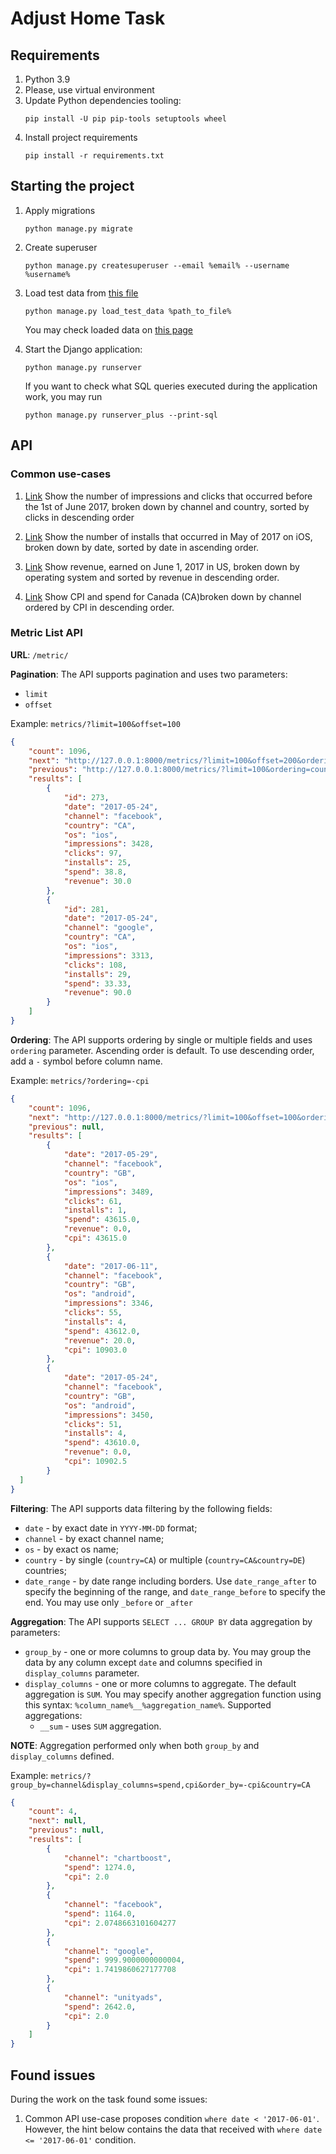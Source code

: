 # Adjust Home Task

## Requirements

1. Python 3.9
2. Please, use virtual environment
3. Update Python dependencies tooling:
    ```shell
    pip install -U pip pip-tools setuptools wheel
    ```
4. Install project requirements
    ```shell
    pip install -r requirements.txt
    ```

## Starting the project

1. Apply migrations
   ```shell
   python manage.py migrate
   ```
2. Create superuser
   ```shell
   python manage.py createsuperuser --email %email% --username %username%
   ```
3. Load test data from [this file](https://gist.github.com/kotik/3baa5f53997cce85cc0336cb1256ba8b/#file-dataset-csv)
   ```shell
   python manage.py load_test_data %path_to_file%
   ```
   You may check loaded data on [this page](http://127.0.0.1:8000/admin/metrics/metric/)
4. Start the Django application:
   ```shell
   python manage.py runserver
   ```
   
   If you want to check what SQL queries executed during the application work, you may run 
   ```shell
   python manage.py runserver_plus --print-sql
   ```

## API

### Common use-cases

1. [Link](http://127.0.0.1:8000/metrics/?date_range_before=2017-05-31&display_columns=impressions%2Cclicks&group_by=channel%2Ccountry&ordering=-clicks)
Show the number of impressions and clicks that occurred before the 1st of June 2017,
broken down by channel and country, sorted by clicks in descending order

2. [Link](http://127.0.0.1:8000/metrics/?group_by=date&display_columns=installs&ordering=date&date_range_before=2017-05-31&date_range_after=2017-05-01&os=ios)
Show the number of installs that occurred in May of 2017 on iOS,
broken down by date, sorted by date in ascending order.

3. [Link](http://127.0.0.1:8000/metrics/?group_by=os&display_columns=revenue&ordering=-revenue&date=2017-06-01&country=US) 
Show revenue, earned on June 1, 2017 in US,
broken down by operating system and sorted by revenue in descending order.

4. [Link](http://127.0.0.1:8000/metrics/?group_by=channel&display_columns=cpi,spend&ordering=-cpi&country=CA)
Show CPI and spend for Canada (CA)broken down by channel ordered by CPI in descending order.

### Metric List API

**URL**: `/metric/`

**Pagination**: The API supports pagination and uses two parameters:
  - `limit`
  - `offset`
    
Example: `metrics/?limit=100&offset=100`

```json
{
    "count": 1096,
    "next": "http://127.0.0.1:8000/metrics/?limit=100&offset=200&ordering=country%2C-date",
    "previous": "http://127.0.0.1:8000/metrics/?limit=100&ordering=country%2C-date",
    "results": [
        {
            "id": 273,
            "date": "2017-05-24",
            "channel": "facebook",
            "country": "CA",
            "os": "ios",
            "impressions": 3428,
            "clicks": 97,
            "installs": 25,
            "spend": 38.8,
            "revenue": 30.0
        },
        {
            "id": 281,
            "date": "2017-05-24",
            "channel": "google",
            "country": "CA",
            "os": "ios",
            "impressions": 3313,
            "clicks": 108,
            "installs": 29,
            "spend": 33.33,
            "revenue": 90.0
        }
    ]
}
```
    
**Ordering**: The API supports ordering by single or multiple fields and uses `ordering` parameter.
Ascending order is default. To use descending order, add a `-` symbol before column name.
    
Example: `metrics/?ordering=-cpi`

```json
{
    "count": 1096,
    "next": "http://127.0.0.1:8000/metrics/?limit=100&offset=100&ordering=-cpi",
    "previous": null,
    "results": [
        {
            "date": "2017-05-29",
            "channel": "facebook",
            "country": "GB",
            "os": "ios",
            "impressions": 3489,
            "clicks": 61,
            "installs": 1,
            "spend": 43615.0,
            "revenue": 0.0,
            "cpi": 43615.0
        },
        {
            "date": "2017-06-11",
            "channel": "facebook",
            "country": "GB",
            "os": "android",
            "impressions": 3346,
            "clicks": 55,
            "installs": 4,
            "spend": 43612.0,
            "revenue": 20.0,
            "cpi": 10903.0
        },
        {
            "date": "2017-05-24",
            "channel": "facebook",
            "country": "GB",
            "os": "android",
            "impressions": 3450,
            "clicks": 51,
            "installs": 4,
            "spend": 43610.0,
            "revenue": 0.0,
            "cpi": 10902.5
        }
  ]
}
```

**Filtering**: The API supports data filtering by the following fields:
   - `date` - by exact date in `YYYY-MM-DD` format;
   - `channel` - by exact channel name;
   - `os` - by exact os name;
   - `country` - by single (`country=CA`) or multiple (`country=CA&country=DE`) countries;
   - `date_range` - by date range including borders. 
   Use `date_range_after` to specify the beginning of the range, and `date_range_before` to specify the end.
   You may use only `_before` or `_after`

**Aggregation**: The API supports `SELECT ... GROUP BY` data aggregation by parameters:
   - `group_by` - one or more columns to group data by. You may group the data by any column except `date`
   and columns specified in `display_columns` parameter.
   - `display_columns` - one or more columns to aggregate. The default aggregation is `SUM`.
   You may specify another aggregation function using this syntax: `%column_name%__%aggregation_name%`.
   Supported aggregations:
     - `__sum` - uses `SUM` aggregation.
   
   **NOTE**: Aggregation performed only when both `group_by` and `display_columns` defined.

Example: `metrics/?group_by=channel&display_columns=spend,cpi&order_by=-cpi&country=CA`

```json
{
    "count": 4,
    "next": null,
    "previous": null,
    "results": [
        {
            "channel": "chartboost",
            "spend": 1274.0,
            "cpi": 2.0
        },
        {
            "channel": "facebook",
            "spend": 1164.0,
            "cpi": 2.0748663101604277
        },
        {
            "channel": "google",
            "spend": 999.9000000000004,
            "cpi": 1.7419860627177708
        },
        {
            "channel": "unityads",
            "spend": 2642.0,
            "cpi": 2.0
        }
    ]
}
```

## Found issues

During the work on the task found some issues:

1. Common API use-case proposes condition `where date < '2017-06-01'`.
However, the hint below contains the data that received with `where date <= '2017-06-01'` condition.
